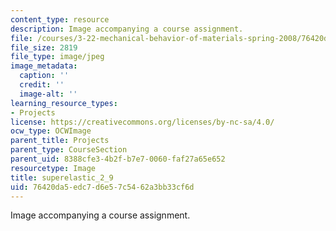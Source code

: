 ```yaml
---
content_type: resource
description: Image accompanying a course assignment.
file: /courses/3-22-mechanical-behavior-of-materials-spring-2008/76420da5edc7d6e57c5462a3bb33cf6d_superelastic_2_9.jpg
file_size: 2819
file_type: image/jpeg
image_metadata:
  caption: ''
  credit: ''
  image-alt: ''
learning_resource_types:
- Projects
license: https://creativecommons.org/licenses/by-nc-sa/4.0/
ocw_type: OCWImage
parent_title: Projects
parent_type: CourseSection
parent_uid: 8388cfe3-4b2f-b7e7-0060-faf27a65e652
resourcetype: Image
title: superelastic_2_9
uid: 76420da5-edc7-d6e5-7c54-62a3bb33cf6d
---
```

Image accompanying a course assignment.